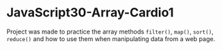 # JavaScript30-Array-Cardio1

Project was made to practice the array methods `filter()`, `map()`, `sort()`, `reduce()` and how to use them when manipulating data from a web page.

